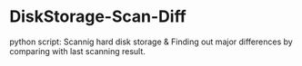 # DiskStorage-Scan-Diff
python script: Scannig hard disk storage &amp; Finding out major differences by comparing with last scanning result.
